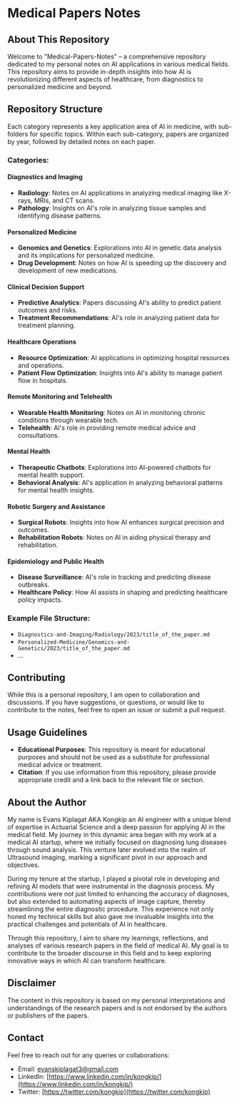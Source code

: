 # Medical Papers Notes

## About This Repository

Welcome to "Medical-Papers-Notes" – a comprehensive repository dedicated to my personal notes on AI applications in various medical fields. This repository aims to provide in-depth insights into how AI is revolutionizing different aspects of healthcare, from diagnostics to personalized medicine and beyond.

## Repository Structure

Each category represents a key application area of AI in medicine, with sub-folders for specific topics. Within each sub-category, papers are organized by year, followed by detailed notes on each paper.

### Categories:

#### Diagnostics and Imaging
  - **Radiology**: Notes on AI applications in analyzing medical imaging like X-rays, MRIs, and CT scans.
  - **Pathology**: Insights on AI's role in analyzing tissue samples and identifying disease patterns.

#### Personalized Medicine
  - **Genomics and Genetics**: Explorations into AI in genetic data analysis and its implications for personalized medicine.
  - **Drug Development**: Notes on how AI is speeding up the discovery and development of new medications.

#### Clinical Decision Support
  - **Predictive Analytics**: Papers discussing AI's ability to predict patient outcomes and risks.
  - **Treatment Recommendations**: AI's role in analyzing patient data for treatment planning.

#### Healthcare Operations
  - **Resource Optimization**: AI applications in optimizing hospital resources and operations.
  - **Patient Flow Optimization**: Insights into AI's ability to manage patient flow in hospitals.

#### Remote Monitoring and Telehealth
  - **Wearable Health Monitoring**: Notes on AI in monitoring chronic conditions through wearable tech.
  - **Telehealth**: AI's role in providing remote medical advice and consultations.

#### Mental Health
  - **Therapeutic Chatbots**: Explorations into AI-powered chatbots for mental health support.
  - **Behavioral Analysis**: AI's application in analyzing behavioral patterns for mental health insights.

#### Robotic Surgery and Assistance
  - **Surgical Robots**: Insights into how AI enhances surgical precision and outcomes.
  - **Rehabilitation Robots**: Notes on AI in aiding physical therapy and rehabilitation.

#### Epidemiology and Public Health
  - **Disease Surveillance**: AI's role in tracking and predicting disease outbreaks.
  - **Healthcare Policy**: How AI assists in shaping and predicting healthcare policy impacts.

### Example File Structure:

- `Diagnostics-and-Imaging/Radiology/2023/title_of_the_paper.md`
- `Personalized-Medicine/Genomics-and-Genetics/2023/title_of_the_paper.md`
- ...

## Contributing

While this is a personal repository, I am open to collaboration and discussions. If you have suggestions, or questions, or would like to contribute to the notes, feel free to open an issue or submit a pull request.

## Usage Guidelines

- **Educational Purposes**: This repository is meant for educational purposes and should not be used as a substitute for professional medical advice or treatment.
- **Citation**: If you use information from this repository, please provide appropriate credit and a link back to the relevant file or section.

## About the Author

My name is Evans Kiplagat AKA Kongkip an AI engineer with a unique blend of expertise in Actuarial Science and a deep passion for applying AI in the medical field. My journey in this dynamic area began with my work at a medical AI startup, where we initially focused on diagnosing lung diseases through sound analysis. This venture later evolved into the realm of Ultrasound imaging, marking a significant pivot in our approach and objectives.

During my tenure at the startup, I played a pivotal role in developing and refining AI models that were instrumental in the diagnosis process. My contributions were not just limited to enhancing the accuracy of diagnoses, but also extended to automating aspects of image capture, thereby streamlining the entire diagnostic procedure. This experience not only honed my technical skills but also gave me invaluable insights into the practical challenges and potentials of AI in healthcare.

Through this repository, I aim to share my learnings, reflections, and analyses of various research papers in the field of medical AI. My goal is to contribute to the broader discourse in this field and to keep exploring innovative ways in which AI can transform healthcare.

## Disclaimer

The content in this repository is based on my personal interpretations and understandings of the research papers and is not endorsed by the authors or publishers of the papers. 

## Contact

Feel free to reach out for any queries or collaborations:
- Email: evanskiplagat3@gmail.com
- LinkedIn: [https://www.linkedin.com/in/kongkip/](https://www.linkedin.com/in/kongkip/)
- Twitter: [https://twitter.com/kongkip](https://twitter.com/kongkip)
